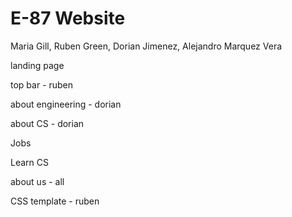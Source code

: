 # E-87 Website

Maria Gill, Ruben Green, Dorian Jimenez, Alejandro Marquez Vera

landing page

top bar - ruben

about engineering - dorian

about CS - dorian

Jobs

Learn CS

about us - all

CSS template - ruben
